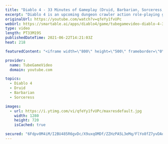 ```yaml
---
title: "Diablo 4 - 33 Minutes of Gameplay (Druid, Barbarian, Sorceress, Rogue)"
excerpt: "Diablo 4 is an upcoming dungeon crawler action role-playing game developed by Blizzard Entertainment, the fourth title in the Diablo series. The game was ..."
originalUrl: https://youtube.com/watch?v=qfeYy1fvUPc
webUrl: https://smartable.ai/apps/diablo4/game/tubegamevideo-diablo-4-33-minutes-of-gameplay-druid-barbarian-sorceress-rogue/
type: video
length: PT33M19S
publishedDateTime: 2021-06-22T14:21:03Z
heat: 218

featuredContent: "<iframe width=\"800\" height=\"500\" frameborder=\"0\" src=\"https://www.youtube.com/embed/qfeYy1fvUPc\" allow=\"accelerometer; autoplay; encrypted-media; gyroscope; picture-in-picture\" allowfullscreen></iframe>"

provider:
  name: TubeGameVideo
  domain: youtube.com

topics:
  - Diablo 4
  - Druid
  - Barbarian
  - Sorceress

images:
  - url: https://i.ytimg.com/vi/qfeYy1fvUPc/maxresdefault.jpg
    width: 1280
    height: 720
    isCached: true

secured: "6Fdpv0M4iM/I2BU485R6gvDc/X9uxqOMDf/ZZHzPA5L3eMq/FlYo8fZ7yvDAoQBTk9ME1p6cpKw7leiHBaWkmteLR7iS50jqC6L7tBndj0Na/fB/pz6o2SdpWvxrzazGuItXTq/JVLTHhXazLl6/+23eCnEvZna4wKt9Tukx0zCCqyDnJI5vuuT8ZPRbwKayIp1WNe/Ujh461dbfE2t9RZQKwO8yRBvV3Py54pFHaRqK5MIkDUoReqWbcYUeVQ33heduc3kzi8GhzHYqWAKAfBe/75gUcQzm8vE3tP1y2HleJGsfYQumTJ6qX6a7TLsUuSGcGuO5dd2D72ujcM0MugDevyPe77/n49AKPmkv2X1UXfYO4F5ornneyV/TSwyaYi1NBSjelYMrfZbEf+x3jwUgz8XoQLm37USrwFKmB+WlFSngURxIXG5TEqEgpKXT;89n5y/XACuZHOeST15Fgrw=="
---
```


